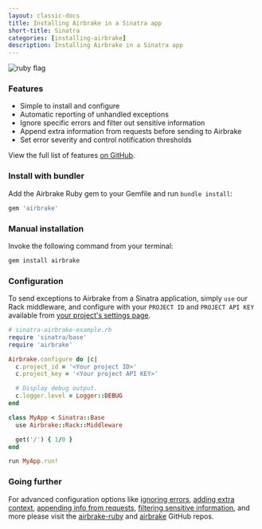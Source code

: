 ```yaml
---
layout: classic-docs
title: Installing Airbrake in a Sinatra app
short-title: Sinatra
categories: [installing-airbrake]
description: Installing Airbrake in a Sinatra app
---
```


![ruby flag](/docs/assets/img/docs/ruby_flag.jpeg)

### Features
* Simple to install and configure
* Automatic reporting of unhandled exceptions
* Ignore specific errors and filter out sensitive information
* Append extra information from requests before sending to Airbrake
* Set error severity and control notification thresholds

View the full list of features [on GitHub](https://github.com/airbrake/airbrake-ruby#introduction).

### Install with bundler

Add the Airbrake Ruby gem to your Gemfile and run `bundle install`:

```ruby
gem 'airbrake'
```

### Manual installation

Invoke the following command from your terminal:

```bash
gem install airbrake
```

### Configuration

To send exceptions to Airbrake from a Sinatra application, simply `use` our Rack
middleware, and configure with your `PROJECT ID` and `PROJECT API KEY` available
from [your project's settings
page](https://github.com/airbrake/airbrake-ruby#config-options).

```ruby
# sinatra-airbrake-example.rb
require 'sinatra/base'
require 'airbrake'

Airbrake.configure do |c|
  c.project_id = '<Your project ID>'
  c.project_key = '<Your project API KEY>'

  # Display debug output.
  c.logger.level = Logger::DEBUG
end

class MyApp < Sinatra::Base
  use Airbrake::Rack::Middleware

  get('/') { 1/0 }
end

run MyApp.run!
```

### Going further
For advanced configuration options like
[ignoring errors](https://github.com/airbrake/airbrake-ruby#airbrakeadd_filter),
[adding extra context](https://github.com/airbrake/airbrake-ruby#airbrakenotify),
[appending info from requests](https://github.com/airbrake/airbrake#appending-information-from-rack-requests),
[filtering sensitive information](https://github.com/airbrake/airbrake-ruby#blacklist_keys),
and more please visit the
[airbrake-ruby](https://github.com/airbrake/airbrake-ruby) and
[airbrake](https://github.com/airbrake/airbrake#sinatra) GitHub repos.
